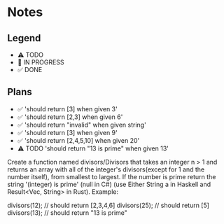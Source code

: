 # Notes

## Legend
- ⚠ TODO
- 🚧 IN PROGRESS
- ✅ DONE

## Plans

- ✅ 'should return [3] when given 3'
- ✅ 'should return [2,3] when given 6'
- ✅ 'should return "invalid" when given string'
- ✅ 'should return [3] when given 9'
- ✅ 'should return [2,4,5,10] when given 20'
- ⚠ TODO 'should return "13 is prime" when given 13'





Create a function named divisors/Divisors that takes an integer n > 1 and returns an array with all of the integer's divisors(except for 1 and the number itself), from smallest to largest. If the number is prime return the string '(integer) is prime' (null in C#) (use Either String a in Haskell and Result<Vec<u32>, String> in Rust).
Example:

divisors(12); // should return [2,3,4,6]
divisors(25); // should return [5]
divisors(13); // should return "13 is prime"

